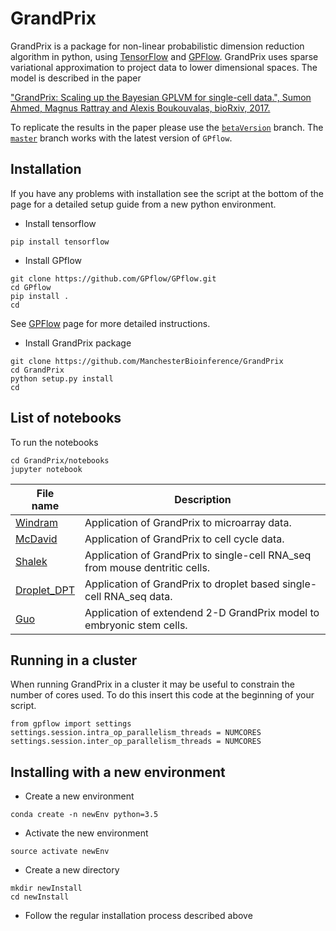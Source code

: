  # GrandPrix

GrandPrix is a package for non-linear probabilistic dimension reduction algorithm in python, using [TensorFlow](github.com/tensorflow) and [GPFlow](https://github.com/GPflow/GPflow). GrandPrix uses sparse variational approximation to project data to lower dimensional spaces. The model is described in the paper

["GrandPrix: Scaling up the Bayesian GPLVM for single-cell data.", 
Sumon Ahmed, Magnus Rattray and Alexis Boukouvalas, bioRxiv, 2017.](https://www.biorxiv.org/content/early/2017/12/03/227843)

To replicate the results in the paper please use the [`betaVersion`](https://github.com/ManchesterBioinference/GrandPrix/tree/betaVersion) branch. The [`master`](https://github.com/ManchesterBioinference/GrandPrix/tree/master) branch works with the latest version of `GPflow`.

## Installation
If you have any problems with installation see the script at the bottom of the page for a detailed setup guide from a new python environment. 

   - Install tensorflow
```
pip install tensorflow
```
   - Install GPflow
```
git clone https://github.com/GPflow/GPflow.git
cd GPflow    
pip install .
cd
```
    
See [GPFlow](https://github.com/GPflow/GPflow) page for more detailed instructions.

   - Install GrandPrix package
```
git clone https://github.com/ManchesterBioinference/GrandPrix
cd GrandPrix
python setup.py install
cd
```
<!--
## Documentation
The online documentation for GrandPrix is available here:
-  [Online documentation](./docs/_build/html/index.html)
-->
## List of notebooks
To run the notebooks
```
cd GrandPrix/notebooks
jupyter notebook
```

| File <br> name | Description | 
| --- | --- | 
| <a href="./notebooks/Windram.ipynb" target="_blank">Windram</a>| Application of GrandPrix to microarray data. |
| [McDavid](./McDavid.ipynb)       | Application of GrandPrix to cell cycle data. |
| [Shalek](./notebooks/Shalek.ipynb)| Application of GrandPrix to single-cell RNA_seq from mouse dentritic cells. |
| [Droplet_DPT](./notebooks/Droplet_DPT.ipynb)| Application of GrandPrix to droplet based single-cell RNA_seq data. |
| [Guo](./notebooks/Guo.ipynb)| Application of extendend 2-D GrandPrix model to embryonic stem cells.|
<!--
| Zheng| Sampling from the BGP model. |
-->
## Running in a cluster
When running GrandPrix in a cluster it may be useful to constrain the number of cores used. To do this insert this code at the beginning of your script.
```
from gpflow import settings
settings.session.intra_op_parallelism_threads = NUMCORES
settings.session.inter_op_parallelism_threads = NUMCORES
```
## Installing with a new environment

-  Create a new environment
```
conda create -n newEnv python=3.5
```
-  Activate the new environment
```
source activate newEnv
```
-  Create a new directory
```
mkdir newInstall
cd newInstall
```
-  Follow the regular installation process described above
